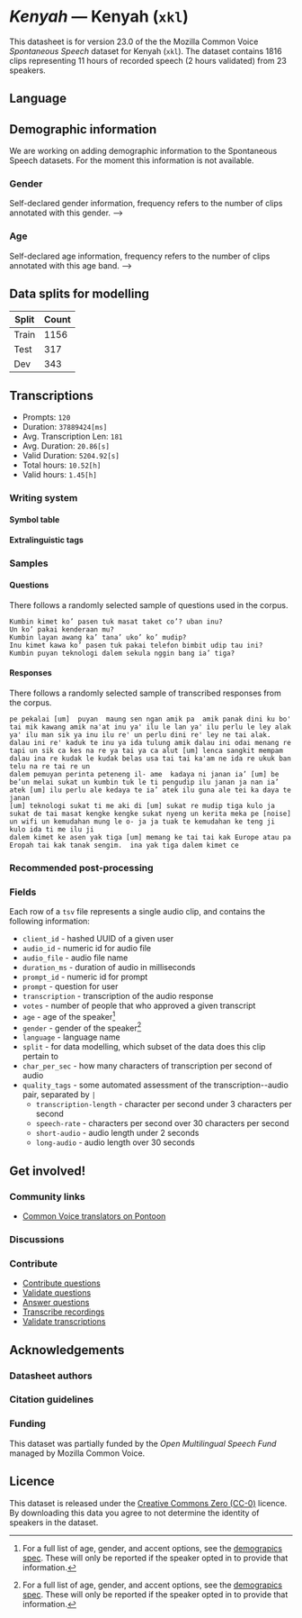 # *Kenyah* &mdash; Kenyah (`xkl`)
This datasheet is for version 23.0 of the the Mozilla Common Voice *Spontaneous Speech* dataset 
for Kenyah (`xkl`). The dataset contains 1816 clips representing 11 hours of recorded
speech (2 hours validated) from 23 speakers.

## Language
<!-- {{LANGUAGE_DESCRIPTION}} -->
<!-- Provide a brief (1-2 paragraph) description of your language -->

## Demographic information
We are working on adding demographic information to the Spontaneous Speech datasets. For the moment this information
is not available.



<!--
The dataset includes the following distribution of age and gender.
<!-- You can get a lot of the information in this section from https://analyzer.cv-toolbox.web.tr/browse -->

### Gender
Self-declared gender information, frequency refers to the number of clips annotated with this gender.
-->



<!--
<!-- {{GENDER_TABLE}} -->
<!-- @ AUTOMATICALLY GENERATED @ -->
<!-- | Gender | Frequency |
|--------|-----------|
| male, masculine | ? |
| undeclared | ? |
| female, feminine | ? | -->

### Age
Self-declared age information, frequency refers to the number of clips annotated with this age band.
-->
<!-- {{AGE_TABLE}} -->
<!-- @ AUTOMATICALLY GENERATED @ -->
<!-- | Age band | Frequency |
|----------|-----------|
| teens | ? |
| twenties | ? |
| thirties | ? |
| fourties | ? |
| fifties | ? |
   ...if other age ranges are present in your data, add rows... -->

## Data splits for modelling



 | Split | Count |
|-|-|
| Train | 1156 |
| Test | 317 |
| Dev | 343 |

<!-- @ AUTOMATICALLY GENERATED @ -->

## Transcriptions

* Prompts: `120`
* Duration: `37889424[ms]`
* Avg. Transcription Len: `181`
* Avg. Duration: `20.86[s]`
* Valid Duration: `5204.92[s]`
* Total hours: `10.52[h]`
* Valid hours: `1.45[h]`

<!-- {{TRANSCRIPTIONS_DESCRIPTION}} -->
<!-- A description of the transcription system used -->

### Writing system
<!-- {{WRITING_SYSTEM_DESCRIPTION}} -->
<!-- @ OPTIONAL @ -->
<!-- A description of the writing system (or writing systems) used in the text corpus -->

#### Symbol table
<!-- {{ALPHABET_TABLE}} -->
<!-- @ OPTIONAL @ -->
<!-- If the writing system is alphabetic, you can include the valid alphabet here -->

#### Extralinguistic tags

### Samples

#### Questions
There follows a randomly selected sample of questions used in the corpus.

```
Kumbin kimet ko’ pasen tuk masat taket co’? uban inu?
Un ko’ pakai kenderaan mu?
Kumbin layan awang ka’ tana’ uko’ ko’ mudip?
Inu kimet kawa ko’ pasen tuk pakai telefon bimbit udip tau ini?
Kumbin puyan teknologi dalem sekula nggin bang ia’ tiga?
```

<!-- {{QUESTIONS_SAMPLE}} -->

#### Responses
There follows a randomly selected sample of transcribed responses from the corpus.

```
pe pekalai [um]  puyan  maung sen ngan amik pa  amik panak dini ku bo' tai mik kawang amik na'at inu ya' ilu le lan ya' ilu perlu le ley alak ya' ilu man sik ya inu ilu re' un perlu dini re' ley ne tai alak.
dalau ini re' kaduk te inu ya ida tulung amik dalau ini odai menang re tapi un sik ca kes na re ya tai ya ca alut [um] lenca sangkit mempam dalau ina re kudak le kudak belas usa tai tai ka'am ne ida re ukuk ban telu na re tai re un 
dalem pemuyan perinta peteneng il- ame  kadaya ni janan ia’ [um] be be’un melai sukat un kumbin tuk le ti pengudip ilu janan ja nan ia’ atek [um] ilu perlu ale kedaya te ia’ atek ilu guna ale tei ka daya te janan
[um] teknologi sukat ti me aki di [um] sukat re mudip tiga kulo ja sukat de tai masat kengke kengke sukat nyeng un kerita meka pe [noise] un wifi un kemudahan mung le o- ja ja tuak te kemudahan ke teng ji kulo ida ti me ilu ji 
dalem kimet ke asen yak tiga [um] memang ke tai tai kak Europe atau pa Eropah tai kak tanak sengim.  ina yak tiga dalem kimet ce 
```

<!-- {{TRANSCRIPTIONS_SAMPLE}} -->

### Recommended post-processing
<!-- {{RECOMMENDED_POSTPROCESSING_DESCRIPTION}} -->
<!-- @ OPTIONAL @ -->
<!-- What should people do before they use the data, for example Unicode normalisation or normalisation of extralinguistic tags -->

### Fields
Each row of a `tsv` file represents a single audio clip, and contains the following information:

* `client_id` - hashed UUID of a given user
* `audio_id` - numeric id for audio file
* `audio_file` - audio file name
* `duration_ms` - duration of audio in milliseconds
* `prompt_id` - numeric id for prompt
* `prompt` - question for user
* `transcription` - transcription of the audio response
* `votes` - number of people that who approved a given transcript
* `age` - age of the speaker[^1]
* `gender` - gender of the speaker[^1]
* `language` - language name
* `split` - for data modelling, which subset of the data does this clip pertain to
* `char_per_sec` - how many characters of transcription per second of audio
* `quality_tags` - some automated assessment of the transcription--audio pair, separated by `|`
   * `transcription-length` - character per second under 3 characters per second
   * `speech-rate` - characters per second over 30 characters per second
   * `short-audio` - audio length under 2 seconds
   * `long-audio` - audio length over 30 seconds

#### 
[^1]: For a full list of age, gender, and accent options, see the
[demograpics
spec](https://github.com/common-voice/common-voice/blob/main/web/src/stores/demographics.ts). These
will only be reported if the speaker opted in to provide that
information.

## Get involved!

### Community links

* [Common Voice translators on Pontoon](https://pontoon.mozilla.org/xkl/common-voice/contributors/)

<!-- {{COMMUNITY_LINKS_LIST}} -->
<!-- @ OPTIONAL @ -->
<!-- Links to community chats / fora -->

### Discussions
<!-- {{DISCUSSION_LINKS_LIST}} -->
<!-- @ OPTIONAL @ -->
<!-- Any links to discussions, for example on Discourse or other fora or blogs can be included here -->

### Contribute
* [Contribute questions](https://commonvoice.mozilla.org/spontaneous-speech/beta/question)
* [Validate questions](https://commonvoice.mozilla.org/spontaneous-speech/beta/validate)
* [Answer questions](https://commonvoice.mozilla.org/spontaneous-speech/beta/prompts)
* [Transcribe recordings](https://commonvoice.mozilla.org/spontaneous-speech/beta/transcribe)
* [Validate transcriptions](https://commonvoice.mozilla.org/spontaneous-speech/beta/check-transcript)
<!-- {{CONTRIBUTE_LINKS_LIST}} -->
<!-- Here you can include links for how to contribute to the dataset -->

## Acknowledgements

### Datasheet authors
<!-- {{DATASHEET_AUTHORS_LIST}} -->
<!-- A list in the format of: Your Name <email@email.com> -->

### Citation guidelines
<!-- {{CITATION_DESCRIPTION}} -->
<!-- @ OPTIONAL @ -->
<!-- If you published a paper and would like people to cite it, you can include the BiBTeX here -->

### Funding

This dataset was partially funded by the *Open Multilingual Speech Fund* managed by Mozilla Common Voice.
<!-- {{FUNDING_DESCRIPTION}} -->
<!-- @ OPTIONAL @ -->
<!-- If you received any funding, you can include the acknowledgement here -->

## Licence
This dataset is released under the [Creative Commons Zero (CC-0)](https://creativecommons.org/public-domain/cc0/) licence. By downloading this data
you agree to not determine the identity of speakers in the dataset.